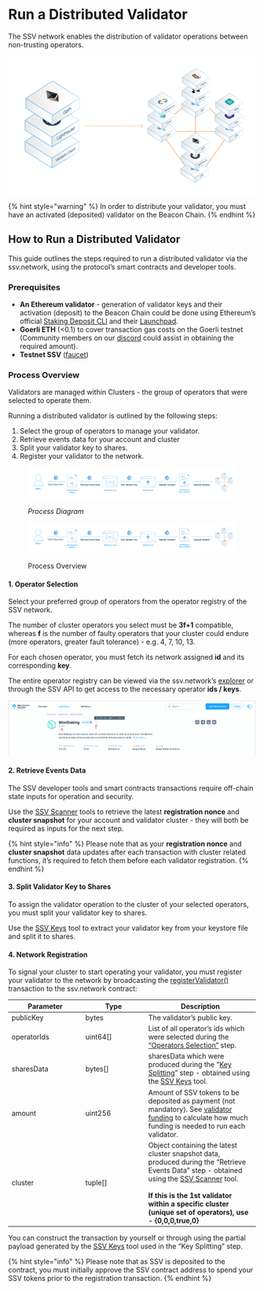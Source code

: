# Run a Distributed Validator

The SSV network enables the distribution of validator operations between non-trusting operators.

![](.gitbook/assets/0.png)

{% hint style="warning" %}
In order to distribute your validator, you must have an activated (deposited) validator on the Beacon Chain.
{% endhint %}

## How to Run a Distributed Validator <a href="#_qbxicu1vhvv3" id="_qbxicu1vhvv3"></a>

This guide outlines the steps required to run a distributed validator via the ssv.network, using the protocol’s smart contracts and developer tools.

### Prerequisites <a href="#_v2zo33nxl8mr" id="_v2zo33nxl8mr"></a>

* **An Ethereum validator** - generation of validator keys and their activation (deposit) to the Beacon Chain could be done using Ethereum’s official [Staking Deposit CLI](https://github.com/ethereum/staking-deposit-cli) and their [Launchpad](https://goerli.launchpad.ethereum.org/).
* **Goerli ETH** (<0.1) to cover transaction gas costs on the Goerli testnet (Community members on our [discord](https://discord.gg/D5kUdV93) could assist in obtaining the required amount).
* **Testnet SSV** ([faucet](https://faucet.ssv.network/))

### Process Overview <a href="#_7f2y4pcm8bfl" id="_7f2y4pcm8bfl"></a>

Validators are managed within Clusters - the group of operators that were selected to operate them.

Running a distributed validator is outlined by the following steps:

1. Select the group of operators to manage your validator.
2. Retrieve events data for your account and cluster
3. Split your validator key to shares.
4. Register your validator to the network.

<figure><img src=".gitbook/assets/image (1).png" alt=""><figcaption><p><em>Process Diagram</em></p></figcaption></figure>

<figure><img src=".gitbook/assets/image.png" alt=""><figcaption><p>Process Overview</p></figcaption></figure>

#### 1. Operator Selection <a href="#_tulnbjthau7t" id="_tulnbjthau7t"></a>

Select your preferred group of operators from the operator registry of the SSV network.

The number of cluster operators you select must be **3f+1** compatible, whereas **f** is the number of faulty operators that your cluster could endure (more operators, greater fault tolerance)  - e.g. 4, 7, 10, 13.

For each chosen operator, you must fetch its network assigned **id** and its corresponding **key**.

The entire operator registry can be viewed via the ssv.network’s [explorer](https://explorer.ssv.network/operators) or through the SSV API to get access to the necessary operator **ids / keys**.

![Operator Page in ssv.network Explorer](.gitbook/assets/2.png)



#### 2. Retrieve Events Data <a href="#_x02jw9rs53s3" id="_x02jw9rs53s3"></a>

The SSV developer tools and smart contracts transactions require off-chain state inputs for operation and security.

Use the [SSV Scanner](https://ssv-network.gitbook.io/docs-v4/tools/ssv-scanner) tools to retrieve the latest **registration nonce** and **cluster snapshot** for your account and validator cluster - they will both be required as inputs for the next step.

{% hint style="info" %}
Please note that as your **registration nonce** and **cluster snapshot** data updates after each transaction with cluster related functions, it’s required to fetch them before each validator registration.
{% endhint %}



#### 3. Split Validator Key to Shares <a href="#_x02jw9rs53s3" id="_x02jw9rs53s3"></a>

To assign the validator operation to the cluster of your selected operators, you must split your validator key to shares.

Use the [SSV Keys](tools/ssv-keys/) tool to extract your validator key from your keystore file and split it to shares.



#### 4. Network Registration <a href="#_j9fra6w5d8er" id="_j9fra6w5d8er"></a>

To signal your cluster to start operating your validator, you must register your validator to the network by broadcasting the [registerValidator()](developers/smart-contracts/ssvnetwork.md#public-registervalidator-publickey-operatorids-shares-amount-cluster) transaction to the ssv.network contract:

<table><thead><tr><th width="136.33333333333331">Parameter</th><th width="114">Type</th><th>Description</th></tr></thead><tbody><tr><td>publicKey</td><td>bytes</td><td>The validator’s public key.</td></tr><tr><td>operatorIds</td><td>uint64[]</td><td>List of all operator’s ids which were selected during the <a href="README (1).md#_tulnbjthau7t">“Operators Selection”</a> step.</td></tr><tr><td>sharesData</td><td>bytes[]</td><td>sharesData which were produced during the “<a href="README (1).md#_x02jw9rs53s3-1">Key Splitting</a>” step - obtained using the <a href="tools/ssv-keys/">SSV Keys</a> tool.</td></tr><tr><td>amount</td><td>uint256</td><td>Amount of SSV tokens to be deposited as payment (not mandatory). See <a href="https://docs.ssv.network/learn/stakers#validator-funding">validator funding</a> to calculate how much funding is needed to run each validator.</td></tr><tr><td>cluster</td><td>tuple[]</td><td>Object containing the latest cluster snapshot data, produced during the “Retrieve Events Data” step - obtained using the <a href="tools/ssv-scanner/">SSV Scanne</a><a href="tools/ssv-scanner/">r</a> tool.<br><br><strong>If this is the 1st validator within a specific cluster (unique set of operators), use - {0,0,0,true,0}</strong></td></tr></tbody></table>

You can construct the transaction by yourself or through using the partial payload generated by the [SSV Keys](tools/ssv-keys/) tool used in the “Key Splitting” step.

{% hint style="info" %}
Please note that as SSV is deposited to the contract, you must initially approve the SSV contract address to spend your SSV tokens prior to the registration transaction.
{% endhint %}
